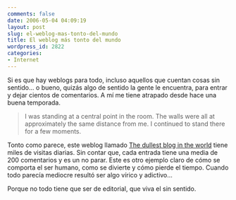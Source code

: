 ```yaml
---
comments: false
date: 2006-05-04 04:09:19
layout: post
slug: el-weblog-mas-tonto-del-mundo
title: El weblog más tonto del mundo
wordpress_id: 2822
categories:
- Internet
---
```


Si es que hay weblogs para todo, incluso aquellos que cuentan cosas sin sentido... o bueno, quizás algo de sentido la gente le encuentra, para entrar y dejar cientos de comentarios. A mí me tiene atrapado desde hace una buena temporada.





> I was standing at a central point in the room. The walls were all at approximately the same distance from me. I continued to stand there for a few moments.





Tonto como parece, este weblog llamado [The dullest blog in the world](http://www.wibsite.com/wiblog/dull/) tiene miles de visitas diarias. Sin contar que, cada entrada tiene una media de 200 comentarios y es un no parar. Este es otro ejemplo claro de cómo se comporta el ser humano, como se divierte y cómo pierde el tiempo. Cuando todo parecía mediocre resultó ser algo vírico y adictivo...





Porque no todo tiene que ser de editorial, que viva el sin sentido.
